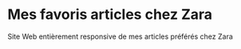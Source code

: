 # Mes favoris articles chez Zara

Site Web entièrement responsive de mes articles préférés chez Zara

